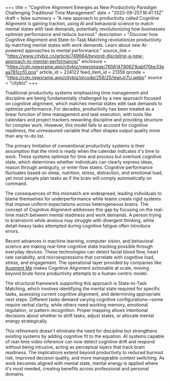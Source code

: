 +++
title = "Cognitive Alignment Emerges as New Productivity Paradigm Challenging Traditional Time Management"
date = "2025-09-25T16:41:13Z"
draft = false
summary = "A new approach to productivity called Cognitive Alignment is gaining traction, using AI and behavioral science to match mental states with task demands, potentially revolutionizing how businesses optimize performance and reduce burnout."
description = "Discover how Cognitive Alignment and State-to-Task Matching revolutionize productivity by matching mental states with work demands. Learn about new AI-powered approaches to mental performance."
source_link = "https://www.citybiz.co/article/749664/beyond-discipline-a-new-approach-to-mental-performance/"
enclosure = "https://cdn.newsramp.app/citybiz/newsimage/765614790621babf70be33eaa781ccf0.png"
article_id = 224122
feed_item_id = 21359
qrcode = "https://cdn.newsramp.app/citybiz/qrcode/259/25/leanJr7U.webp"
source = "citybiz"
+++

<p>Traditional productivity systems emphasizing time management and discipline are being fundamentally challenged by a new approach focused on cognitive alignment, which matches mental states with task demands to optimize performance. For decades, productivity has been treated as a linear function of time management and task execution, with tools like calendars and project trackers rewarding discipline and providing structure for complex work. However, this model fails to account for cognitive readiness, the unmeasured variable that often shapes output quality more than any to-do list.</p><p>The primary limitation of conventional productivity systems is their assumption that the mind is ready when the calendar indicates it's time to work. These systems optimize for time and process but overlook cognitive state, which determines whether individuals can clearly express ideas, reason through ambiguity, or enter flow states. Cognitive performance fluctuates based on sleep, nutrition, stress, distraction, and emotional load, yet most people plan tasks as if the brain will comply automatically on command.</p><p>The consequences of this mismatch are widespread, leading individuals to blame themselves for underperformance while teams create rigid systems that impose uniform expectations across heterogeneous brains. The concept of Cognitive Alignment addresses this gap by focusing on the real-time match between mental readiness and work demands. A person trying to brainstorm while anxious may struggle with divergent thinking, while detail-heavy tasks attempted during cognitive fatigue often introduce errors.</p><p>Recent advances in machine learning, computer vision, and behavioral science are making real-time cognitive state tracking possible through everyday devices. These technologies can detect facial blood flow, heart rate variability, and microexpressions that correlate with cognitive load, stress, and engagement. The operational layer provided by companies like <a href="https://augmentme.ai" rel="nofollow" target="_blank">Augment Me</a> makes Cognitive Alignment actionable at scale, moving beyond brute force productivity attempts to a human-centric model.</p><p>The structural framework supporting this approach is State-to-Task Matching, which involves identifying the mental state required for specific tasks, assessing current cognitive alignment, and determining appropriate next steps. Different tasks demand varying cognitive configurations—some require verbal clarity, while others need working memory, emotional regulation, or pattern recognition. Proper mapping allows intentional decisions about whether to shift tasks, adjust states, or allocate mental energy strategically.</p><p>This refinement doesn't eliminate the need for discipline but strengthens existing systems by adding cognitive fit to the equation. AI systems capable of real-time video inference can now detect cognitive drift and respond without being intrusive, acting as perceptual layers that track brain readiness. The implications extend beyond productivity to reduced burnout risk, improved decision quality, and more manageable context switching. As work becomes aligned with mental state, mental energy is applied where it's most needed, creating benefits across professional and personal domains.</p>